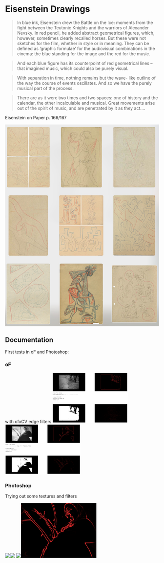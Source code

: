 # Eisenstein Drawings

> In blue ink, Eisenstein drew the Battle on the Ice: moments from the fight between the Teutonic Knights and the warriors of Alexander Nevsky. In red pencil, he added abstract geometrical figures, which, however, sometimes clearly recalled horses. But these were not sketches for the film, whether in style or in meaning. They can be defined as ‘graphic formulae’ for the audiovisual combinations in the cinema: the blue standing for the image and the red for the music.

> And each blue figure has its counterpoint of red geometrical lines – that imagined music, which could also be purely visual.

> With separation in time, nothing remains but the wave- like outline of the way the course of events oscillates. And so we have the purely musical part of the process.

> There are as it were two times and two spaces: one of history and the calendar, the other incalculable and musical. Great movements arise out of the spirit of music, and are penetrated by it as they act....

Eisenstein on Paper p. 166/167

<img src="./summary.jpg">

## Documentation

First tests in oF and Photoshop:


### oF
with ofxCV edge filters
<img src="./tests/oF/ofxCV_of_edge_1.png" width="49%"><img src="./tests/oF/ofxCV_of_edge_2.png" width="49%">

### Photoshop
Trying out some textures and filters


<img src="./tests/psd/cow_on_paper.png" width="49%"><img src="./tests/psd/sky_on_paper.png" width="49%">
<img src="./tests/psd/women_on_paper.png" width="49%"><img src="./tests/psd/women.png" width="49%">
